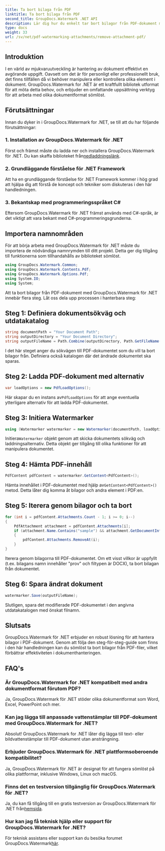 ```yaml
---
title: Ta bort bilaga från PDF
linktitle: Ta bort bilaga från PDF
second_title: GroupDocs.Watermark .NET API
description: Lär dig hur du enkelt tar bort bilagor från PDF-dokument med GroupDocs.Watermark för .NET. Förbättra effektiviteten i din dokumenthantering.
type: docs
weight: 33
url: /sv/net/pdf-watermarking-attachments/remove-attachment-pdf/
---
```

## Introduktion
I en värld av mjukvaruutveckling är hantering av dokument effektivt en avgörande uppgift. Oavsett om det är för personligt eller professionellt bruk, det finns tillfällen då vi behöver manipulera eller kontrollera olika element i dokument. GroupDocs.Watermark for .NET är ett kraftfullt bibliotek utformat för att möta detta behov, och erbjuder en omfattande uppsättning verktyg för att arbeta med olika dokumentformat sömlöst.
## Förutsättningar
Innan du dyker in i GroupDocs.Watermark for .NET, se till att du har följande förutsättningar:
### 1. Installation av GroupDocs.Watermark för .NET
 Först och främst måste du ladda ner och installera GroupDocs.Watermark för .NET. Du kan skaffa biblioteket från[nedladdningslänk](https://releases.groupdocs.com/Watermark/net/).
### 2. Grundläggande förståelse för .NET Framework
Att ha en grundläggande förståelse för .NET Framework kommer i hög grad att hjälpa dig att förstå de koncept och tekniker som diskuteras i den här handledningen.
### 3. Bekantskap med programmeringsspråket C#
Eftersom GroupDocs.Watermark för .NET främst används med C#-språk, är det viktigt att vara bekant med C#-programmeringsgrunderna.

## Importera namnområden
För att börja arbeta med GroupDocs.Watermark för .NET måste du importera de nödvändiga namnrymden till ditt projekt. Detta ger dig tillgång till funktionerna som tillhandahålls av biblioteket sömlöst.

```csharp
using GroupDocs.Watermark.Common;
using GroupDocs.Watermark.Contents.Pdf;
using GroupDocs.Watermark.Options.Pdf;
using System.IO;
using System;
```
Att ta bort bilagor från PDF-dokument med GroupDocs.Watermark för .NET innebär flera steg. Låt oss dela upp processen i hanterbara steg:
## Steg 1: Definiera dokumentsökväg och utdatakatalog
```csharp
string documentPath = "Your Document Path";
string outputDirectory = "Your Document Directory";
string outputFileName = Path.Combine(outputDirectory, Path.GetFileName(documentPath));
```
I det här steget anger du sökvägen till PDF-dokumentet som du vill ta bort bilagor från. Definiera också katalogen där det ändrade dokumentet ska sparas.
## Steg 2: Ladda PDF-dokument med alternativ
```csharp
var loadOptions = new PdfLoadOptions();
```
 Här skapar du en instans av`PdfLoadOptions` för att ange eventuella ytterligare alternativ för att ladda PDF-dokumentet.
## Steg 3: Initiera Watermarker
```csharp
using (Watermarker watermarker = new Watermarker(documentPath, loadOptions))
```
 Initiera`Watermarker` objekt genom att skicka dokumentets sökväg och laddningsalternativ. Detta objekt ger tillgång till olika funktioner för att manipulera dokumentet.
## Steg 4: Hämta PDF-innehåll
```csharp
PdfContent pdfContent = watermarker.GetContent<PdfContent>();
```
 Hämta innehållet i PDF-dokumentet med hjälp av`GetContent<PdfContent>()` metod. Detta låter dig komma åt bilagor och andra element i PDF:en.
## Steg 5: Iterera genom bilagor och ta bort
```csharp
for (int i = pdfContent.Attachments.Count - 1; i >= 0; i--)
{
    PdfAttachment attachment = pdfContent.Attachments[i];
    if (attachment.Name.Contains("sample") && attachment.GetDocumentInfo().FileType == FileType.DOCX)
    {
        pdfContent.Attachments.RemoveAt(i);
    }
}
```
Iterera genom bilagorna till PDF-dokumentet. Om ett visst villkor är uppfyllt (t.ex. bilagans namn innehåller "prov" och filtypen är DOCX), ta bort bilagan från dokumentet.
## Steg 6: Spara ändrat dokument
```csharp
watermarker.Save(outputFileName);
```
Slutligen, spara det modifierade PDF-dokumentet i den angivna utdatakatalogen med önskat filnamn.

## Slutsats
GroupDocs.Watermark för .NET erbjuder en robust lösning för att hantera bilagor i PDF-dokument. Genom att följa den steg-för-steg-guide som finns i den här handledningen kan du sömlöst ta bort bilagor från PDF-filer, vilket förbättrar effektiviteten i dokumenthanteringen.
## FAQ's
### Är GroupDocs.Watermark for .NET kompatibelt med andra dokumentformat förutom PDF?
Ja, GroupDocs.Watermark för .NET stöder olika dokumentformat som Word, Excel, PowerPoint och mer.
### Kan jag lägga till anpassade vattenstämplar till PDF-dokument med GroupDocs.Watermark for .NET?
Absolut! GroupDocs.Watermark for .NET låter dig lägga till text- eller bildvattenstämplar till PDF-dokument utan ansträngning.
### Erbjuder GroupDocs.Watermark för .NET plattformsoberoende kompatibilitet?
Ja, GroupDocs.Watermark för .NET är designat för att fungera sömlöst på olika plattformar, inklusive Windows, Linux och macOS.
### Finns det en testversion tillgänglig för GroupDocs.Watermark för .NET?
 Ja, du kan få tillgång till en gratis testversion av GroupDocs.Watermark för .NET från[hemsida](https://releases.groupdocs.com/).
### Hur kan jag få teknisk hjälp eller support för GroupDocs.Watermark for .NET?
 För teknisk assistans eller support kan du besöka forumet GroupDocs.Watermark[här](https://forum.groupdocs.com/c/watermark/19).